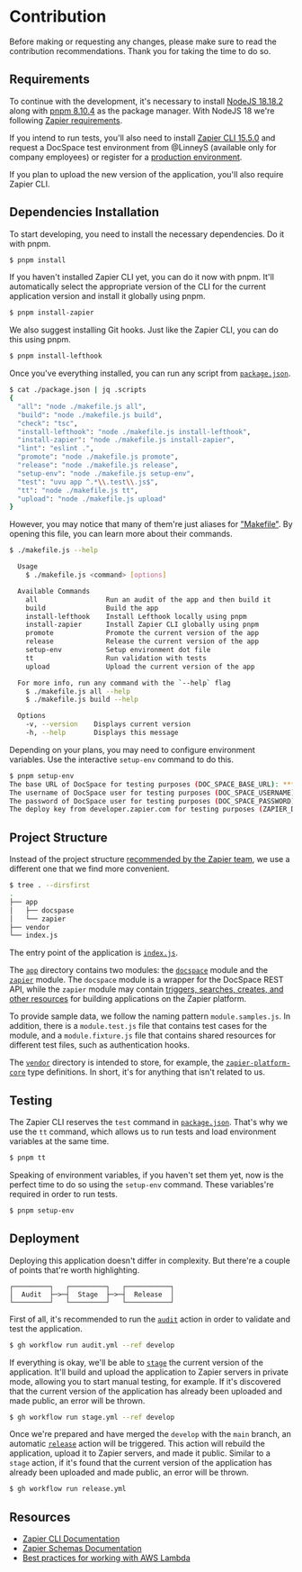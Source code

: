 # Contribution

Before making or requesting any changes, please make sure to read the contribution recommendations. Thank you for taking the time to do so.

## Requirements

To continue with the development, it's necessary to install [NodeJS 18.18.2](https://nodejs.org) along with [pnpm 8.10.4](https://pnpm.io) as the package manager. With NodeJS 18 we're following [Zapier requirements](https://github.com/zapier/zapier-platform/blob/zapier-platform-schema%4015.5.0/packages/cli/README.md#requirements).

If you intend to run tests, you'll also need to install [Zapier CLI 15.5.0](https://github.com/zapier/zapier-platform/blob/zapier-platform-schema%4015.5.0/packages/cli/README.md) and request a DocSpace test environment from @LinneyS (available only for company employees) or register for a [production environment](https://www.onlyoffice.com/docspace-registration.aspx).

If you plan to upload the new version of the application, you'll also require Zapier CLI.

## Dependencies Installation

To start developing, you need to install the necessary dependencies. Do it with pnpm.

```sh
$ pnpm install
```

If you haven't installed Zapier CLI yet, you can do it now with pnpm. It'll automatically select the appropriate version of the CLI for the current application version and install it globally using pnpm.

```sh
$ pnpm install-zapier
```

We also suggest installing Git hooks. Just like the Zapier CLI, you can do this using pnpm.

```sh
$ pnpm install-lefthook
```

Once you've everything installed, you can run any script from [`package.json`](./package.json).

```sh
$ cat ./package.json | jq .scripts
{
  "all": "node ./makefile.js all",
  "build": "node ./makefile.js build",
  "check": "tsc",
  "install-lefthook": "node ./makefile.js install-lefthook",
  "install-zapier": "node ./makefile.js install-zapier",
  "lint": "eslint .",
  "promote": "node ./makefile.js promote",
  "release": "node ./makefile.js release",
  "setup-env": "node ./makefile.js setup-env",
  "test": "uvu app ^.*\\.test\\.js$",
  "tt": "node ./makefile.js tt",
  "upload": "node ./makefile.js upload"
}
```

However, you may notice that many of them're just aliases for ["Makefile"](./makefile.js). By opening this file, you can learn more about their commands.

```sh
$ ./makefile.js --help 

  Usage
    $ ./makefile.js <command> [options]

  Available Commands
    all                 Run an audit of the app and then build it
    build               Build the app
    install-lefthook    Install Lefthook locally using pnpm
    install-zapier      Install Zapier CLI globally using pnpm
    promote             Promote the current version of the app
    release             Release the current version of the app
    setup-env           Setup environment dot file
    tt                  Run validation with tests
    upload              Upload the current version of the app

  For more info, run any command with the `--help` flag
    $ ./makefile.js all --help
    $ ./makefile.js build --help

  Options
    -v, --version    Displays current version
    -h, --help       Displays this message

```

Depending on your plans, you may need to configure environment variables. Use the interactive `setup-env` command to do this.

```sh
$ pnpm setup-env
The base URL of DocSpace for testing purposes (DOC_SPACE_BASE_URL): ***
The username of DocSpace user for testing purposes (DOC_SPACE_USERNAME): ***
The password of DocSpace user for testing purposes (DOC_SPACE_PASSWORD): ***
The deploy key from developer.zapier.com for testing purposes (ZAPIER_DEPLOY_KEY): ***
```

## Project Structure

Instead of the project structure [recommended by the Zapier team](https://github.com/zapier/zapier-platform/blob/zapier-platform-schema%4015.5.0/packages/cli/README.md#local-project-structure), we use a different one that we find more convenient.

```sh
$ tree . --dirsfirst
.
├── app
│   ├── docspase
│   └── zapier
├── vendor
└── index.js
```

The entry point of the application is [`index.js`](./index.js).

The [`app`](./app) directory contains two modules: the [`docspace`](./app/docspase) module and the [`zapier`](./app/zapier) module. The `docspace` module is a wrapper for the DocSpace REST API, while the `zapier` module may contain [triggers, searches, creates, and other resources](https://github.com/zapier/zapier-platform/blob/zapier-platform-schema%4015.5.0/packages/cli/README.md#triggerssearchescreates) for building applications on the Zapier platform.

To provide sample data, we follow the naming pattern `module.samples.js`. In addition, there is a `module.test.js` file that contains test cases for the module, and a `module.fixture.js` file that contains shared resources for different test files, such as authentication hooks.

The [`vendor`](./vendor) directory is intended to store, for example, the [`zapier-platform-core`](./vendor/zapier-platform-core.d.ts) type definitions. In short, it's for anything that isn't related to us.

## Testing

The Zapier CLI reserves the `test` command in [`package.json`](./package.json). That's why we use the `tt` command, which allows us to run tests and load environment variables at the same time.

```sh
$ pnpm tt
```

Speaking of environment variables, if you haven't set them yet, now is the perfect time to do so using the `setup-env` command. These variables're required in order to run tests.

```sh
$ pnpm setup-env
```

## Deployment

Deploying this application doesn't differ in complexity. But there're a couple of points that're worth highlighting.

```text
┌─────────┐   ┌─────────┐   ┌───────────┐
│  Audit  ├─>─┤  Stage  ├─>─┤  Release  │
└─────────┘   └─────────┘   └───────────┘
```

First of all, it's recommended to run the [`audit`](./.github/workflows/audit.yml) action in order to validate and test the application.

```sh
$ gh workflow run audit.yml --ref develop
```

If everything is okay, we'll be able to [`stage`](./.github/workflows/stage.yml) the current version of the application. It'll build and upload the application to Zapier servers in private mode, allowing you to start manual testing, for example. If it's discovered that the current version of the application has already been uploaded and made public, an error will be thrown.

```sh
$ gh workflow run stage.yml --ref develop
```

Once we're prepared and have merged the `develop` with the `main` branch, an automatic [`release`](./.github/workflows/release.yml) action will be triggered. This action will rebuild the application, upload it to Zapier servers, and made it public. Similar to a `stage` action, if it's found that the current version of the application has already been uploaded and made public, an error will be thrown.

```sh
$ gh workflow run release.yml
```

## Resources

- [Zapier CLI Documentation](https://github.com/zapier/zapier-platform/blob/main/packages/cli/README.md)
- [Zapier Schemas Documentation](https://github.com/zapier/zapier-platform/blob/zapier-platform-schema%4015.5.0/packages/schema/docs/build/schema.md)
- [Best practices for working with AWS Lambda](https://docs.aws.amazon.com/lambda/latest/dg/best-practices.html)

